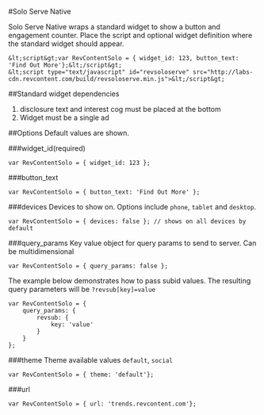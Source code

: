 #Solo Serve Native

Solo Serve Native wraps a standard widget to show a button and engagement counter. Place the script and optional widget definition where the standard widget should appear.

```
&lt;script&gt;var RevContentSolo = { widget_id: 123, button_text: 'Find Out More'};&lt;/script&gt;
&lt;script type="text/javascript" id="revsoloserve" src="http://labs-cdn.revcontent.com/build/revsoloserve.min.js">&lt;/script&gt;
```

##Standard widget dependencies
1. disclosure text and interest cog must be placed at the bottom
2. Widget must be a single ad

##Options
Default values are shown.

###widget_id(required)
```
var RevContentSolo = { widget_id: 123 };
```

###button_text
```
var RevContentSolo = { button_text: 'Find Out More' };
```

###devices
Devices to show on. Options include ```phone```, ```tablet``` and ```desktop```.
```
var RevContentSolo = { devices: false }; // shows on all devices by default
```

###query_params
Key value object for query params to send to server. Can be multidimensional
```
var RevContentSolo = { query_params: false };
```

The example below demonstrates how to pass subid values. The resulting query parameters will be ```?revsub[key]=value```
```
var RevContentSolo = { 
    query_params: {
        revsub: {
            key: 'value'
        }
    }
};
```

###theme
Theme available values ```default```, ```social```
```
var RevContentSolo = { theme: 'default'};
```

###url
```
var RevContentSolo = { url: 'trends.revcontent.com'};
```